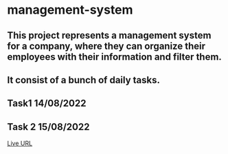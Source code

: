 # management-system

## This project represents a management system for a company, where they can organize their employees with their information and filter them.
## It consist of a bunch of daily tasks.


## Task1 14/08/2022
## Task 2 15/08/2022





[Live URL](https://manar-olimat.github.io/management-system/)





